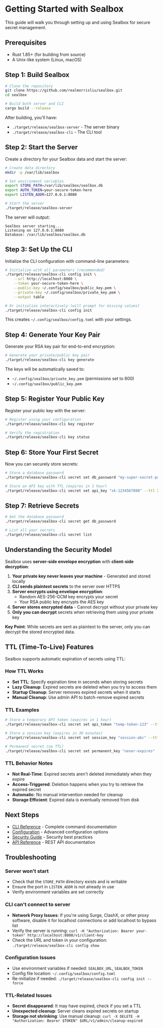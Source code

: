 # Getting Started with Sealbox

This guide will walk you through setting up and using Sealbox for secure secret management.

## Prerequisites

- Rust 1.85+ (for building from source)
- A Unix-like system (Linux, macOS)

## Step 1: Build Sealbox

```bash
# Clone the repository
git clone https://github.com/realmorrisliu/sealbox.git
cd sealbox

# Build both server and CLI
cargo build --release
```

After building, you'll have:
- `./target/release/sealbox-server` - The server binary
- `./target/release/sealbox-cli` - The CLI tool

## Step 2: Start the Server

Create a directory for your Sealbox data and start the server:

```bash
# Create data directory
mkdir -p /var/lib/sealbox

# Set environment variables
export STORE_PATH=/var/lib/sealbox/sealbox.db
export AUTH_TOKEN=your-secure-token-here
export LISTEN_ADDR=127.0.0.1:8080

# Start the server
./target/release/sealbox-server
```

The server will output:
```
Sealbox server starting...
Listening on 127.0.0.1:8080
Database: /var/lib/sealbox/sealbox.db
```

## Step 3: Set Up the CLI

Initialize the CLI configuration with command-line parameters:

```bash
# Initialize with all parameters (recommended)
./target/release/sealbox-cli config init \
    --url http://localhost:8080 \
    --token your-secure-token-here \
    --public-key ~/.config/sealbox/public_key.pem \
    --private-key ~/.config/sealbox/private_key.pem \
    --output table

# Or initialize interactively (will prompt for missing values)
./target/release/sealbox-cli config init
```

This creates `~/.config/sealbox/config.toml` with your settings.

## Step 4: Generate Your Key Pair

Generate your RSA key pair for end-to-end encryption:

```bash
# Generate your private/public key pair
./target/release/sealbox-cli key generate
```

The keys will be automatically saved to:
- `~/.config/sealbox/private_key.pem` (permissions set to 600)
- `~/.config/sealbox/public_key.pem`

## Step 5: Register Your Public Key

Register your public key with the server:

```bash
# Register using your configuration
./target/release/sealbox-cli key register

# Verify the registration
./target/release/sealbox-cli key status
```

## Step 6: Store Your First Secret

Now you can securely store secrets:

```bash
# Store a database password
./target/release/sealbox-cli secret set db_password "my-super-secret-password"

# Store an API key with TTL (expires in 1 hour)
./target/release/sealbox-cli secret set api_key "sk-1234567890" --ttl 3600
```

## Step 7: Retrieve Secrets

```bash
# Get the database password
./target/release/sealbox-cli secret get db_password

# List all your secrets
./target/release/sealbox-cli secret list
```

## Understanding the Security Model

Sealbox uses **server-side envelope encryption** with **client-side decryption**:

1. **Your private key never leaves your machine** - Generated and stored locally
2. **CLI sends plaintext secrets** to the server over HTTPS
3. **Server encrypts using envelope encryption**:
   - Random AES-256-GCM key encrypts your secret
   - Your RSA public key encrypts the AES key
4. **Server stores encrypted data** - Cannot decrypt without your private key
5. **Only you can decrypt** secrets when retrieving them using your private key

**Key Point**: While secrets are sent as plaintext to the server, only you can decrypt the stored encrypted data.

## TTL (Time-To-Live) Features

Sealbox supports automatic expiration of secrets using TTL:

### How TTL Works
- **Set TTL**: Specify expiration time in seconds when storing secrets
- **Lazy Cleanup**: Expired secrets are deleted when you try to access them
- **Startup Cleanup**: Server removes expired secrets when it starts
- **Manual Cleanup**: Use admin API to batch-remove expired secrets

### TTL Examples
```bash
# Store a temporary API token (expires in 1 hour)
./target/release/sealbox-cli secret set api_token "temp-token-123" --ttl 3600

# Store a session key (expires in 30 minutes)
./target/release/sealbox-cli secret set session_key "session-abc" --ttl 1800

# Permanent secret (no TTL)
./target/release/sealbox-cli secret set permanent_key "never-expires"
```

### TTL Behavior Notes
- **Not Real-Time**: Expired secrets aren't deleted immediately when they expire
- **Access-Triggered**: Deletion happens when you try to retrieve the expired secret
- **Automatic**: No manual intervention needed for cleanup
- **Storage Efficient**: Expired data is eventually removed from disk

## Next Steps

- [CLI Reference](cli-reference.md) - Complete command documentation
- [Configuration](configuration.md) - Advanced configuration options
- [Security Guide](security.md) - Security best practices
- [API Reference](api-reference.md) - REST API documentation

## Troubleshooting

### Server won't start
- Check that the `STORE_PATH` directory exists and is writable
- Ensure the port in `LISTEN_ADDR` is not already in use
- Verify environment variables are set correctly

### CLI can't connect to server
- **Network Proxy Issues**: If you're using Surge, ClashX, or other proxy software, disable it for localhost connections or add localhost to bypass list
- Verify the server is running: `curl -H "Authorization: Bearer your-token" http://localhost:8080/v1/client-key`
- Check the URL and token in your configuration: `./target/release/sealbox-cli config show`

### Configuration Issues
- Use environment variables if needed: `SEALBOX_URL`, `SEALBOX_TOKEN`
- Config file location: `~/.config/sealbox/config.toml`
- Re-initialize if needed: `./target/release/sealbox-cli config init --force`

### TTL-Related Issues
- **Secret disappeared**: It may have expired, check if you set a TTL
- **Unexpected cleanup**: Server cleans expired secrets on startup
- **Storage not shrinking**: Use manual cleanup: `curl -X DELETE -H "Authorization: Bearer $TOKEN" $URL/v1/admin/cleanup-expired`
